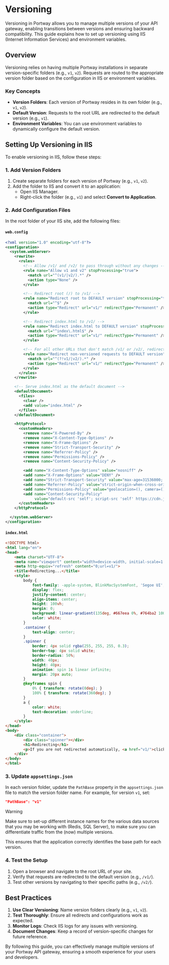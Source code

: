 # Versioning

Versioning in Portway allows you to manage multiple versions of your API gateway, enabling transitions between versions and ensuring backward compatibility. This guide explains how to set up versioning using IIS (Internet Information Services) and environment variables.

## Overview

Versioning relies on having multiple Portway installations in separate version-specific folders (e.g., `v1`, `v2`). Requests are routed to the appropriate version folder based on the configuration in IIS or environment variables.

### Key Concepts
- **Version Folders**: Each version of Portway resides in its own folder (e.g., `v1`, `v2`).
- **Default Version**: Requests to the root URL are redirected to the default version (e.g., `v1`).
- **Environment Variables**: You can use environment variables to dynamically configure the default version.

## Setting Up Versioning in IIS

To enable versioning in IIS, follow these steps:

### 1. Add Version Folders

1. Create separate folders for each version of Portway (e.g., `v1`, `v2`).
2. Add the folder to IIS and convert it to an application:
   - Open IIS Manager.
   - Right-click the folder (e.g., `v1`) and select **Convert to Application**.

### 2. Add Configuration Files

In the root folder of your IIS site, add the following files:

#### `web.config`

```xml
<?xml version="1.0" encoding="utf-8"?>
<configuration>
  <system.webServer>
    <rewrite>
      <rules>
        <!-- Allow /v1/ and /v2/ to pass through without any changes -->
        <rule name="Allow v1 and v2" stopProcessing="true">
          <match url="^(v1/|v2/).*" />
          <action type="None" />
        </rule>

        <!-- Redirect root (/) to /v1/ -->
        <rule name="Redirect root to DEFAULT version" stopProcessing="true">
          <match url="^$" />
          <action type="Redirect" url="v1/" redirectType="Permanent" />
        </rule>

        <!-- Redirect index.html to /v1/ -->
        <rule name="Redirect index.html to DEFAULT version" stopProcessing="true">
          <match url="^index\.html$" />
          <action type="Redirect" url="v1/" redirectType="Permanent" />
        </rule>

        <!-- For all other URLs that don't match /v1/ or /v2/, redirect permanently to /v1/ -->
        <rule name="Redirect non-versioned requests to DEFAULT version" stopProcessing="true">
          <match url="^(?!v1/|v2/).*" />
          <action type="Redirect" url="v1/" redirectType="Permanent" />
        </rule>
      </rules>
    </rewrite>

    <!-- Serve index.html as the default document -->
    <defaultDocument>
      <files>
        <clear />
        <add value="index.html" />
      </files>
    </defaultDocument>

    <httpProtocol>
      <customHeaders>
        <remove name="X-Powered-By" />
        <remove name="X-Content-Type-Options" />
        <remove name="X-Frame-Options" />
        <remove name="Strict-Transport-Security" />
        <remove name="Referrer-Policy" />
        <remove name="Permissions-Policy" />
        <remove name="Content-Security-Policy" />

        <add name="X-Content-Type-Options" value="nosniff" />
        <add name="X-Frame-Options" value="DENY" />
        <add name="Strict-Transport-Security" value="max-age=31536000; includeSubDomains; preload" />
        <add name="Referrer-Policy" value="strict-origin-when-cross-origin" />
        <add name="Permissions-Policy" value="geolocation=(), camera=(), microphone=(), payment=()" />
        <add name="Content-Security-Policy" 
             value="default-src 'self'; script-src 'self' https://cdn.jsdelivr.net 'unsafe-inline'; style-src 'self' 'unsafe-inline'; img-src 'self' data:; connect-src 'self' https://proxy.scalar.com; font-src 'self' https://fonts.scalar.com; object-src 'none'; base-uri 'self'; form-action 'none'; frame-ancestors 'none'" />
      </customHeaders>
    </httpProtocol>

  </system.webServer>
</configuration>
```

#### `index.html`

```html
<!DOCTYPE html>
<html lang="en">
<head>
    <meta charset="UTF-8">
    <meta name="viewport" content="width=device-width, initial-scale=1.0">
    <meta http-equiv="refresh" content="0;url=v1/">
    <title>Redirecting...</title>
    <style>
        body {
            font-family: -apple-system, BlinkMacSystemFont, 'Segoe UI', Roboto, sans-serif;
            display: flex;
            justify-content: center;
            align-items: center;
            height: 100vh;
            margin: 0;
            background: linear-gradient(135deg, #667eea 0%, #764ba2 100%);
            color: white;
        }
        .container {
            text-align: center;
        }
        .spinner {
            border: 4px solid rgba(255, 255, 255, 0.3);
            border-top: 4px solid white;
            border-radius: 50%;
            width: 40px;
            height: 40px;
            animation: spin 1s linear infinite;
            margin: 20px auto;
        }
        @keyframes spin {
            0% { transform: rotate(0deg); }
            100% { transform: rotate(360deg); }
        }
        a {
            color: white;
            text-decoration: underline;
        }
    </style>
</head>
<body>
    <div class="container">
        <div class="spinner"></div>
        <h1>Redirecting</h1>
        <p>If you are not redirected automatically, <a href="v1/">click here</a>.</p>
    </div>
</body>
</html>
```

### 3. Update `appsettings.json`

In each version folder, update the `PathBase` property in the `appsettings.json` file to match the version folder name. For example, for version `v1`, set:

```json
"PathBase": "v1"
```

> [!WARNING]
> Make sure to set-up different instance names for the various data sources that you may be working with (Redis, SQL Server), to make sure you can differentiate traffic from the (now) multiple versions.

This ensures that the application correctly identifies the base path for each version.

### 4. Test the Setup

1. Open a browser and navigate to the root URL of your site.
2. Verify that requests are redirected to the default version (e.g., `/v1/`).
3. Test other versions by navigating to their specific paths (e.g., `/v2/`).

## Best Practices

1. **Use Clear Versioning**: Name version folders clearly (e.g., `v1`, `v2`).
2. **Test Thoroughly**: Ensure all redirects and configurations work as expected.
3. **Monitor Logs**: Check IIS logs for any issues with versioning.
4. **Document Changes**: Keep a record of version-specific changes for future reference.

By following this guide, you can effectively manage multiple versions of your Portway API gateway, ensuring a smooth experience for your users and developers.
